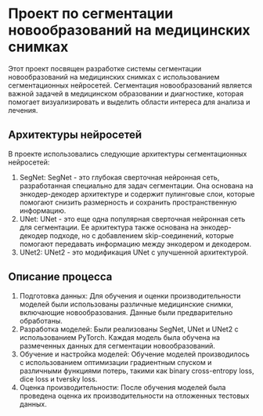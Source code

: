 # Проект по сегментации новообразований на медицинских снимках

Этот проект посвящен разработке системы сегментации новообразований на медицинских снимках с использованием сегментационных нейросетей. Сегментация новообразований является важной задачей в медицинском образовании и диагностике, которая помогает визуализировать и выделить области интереса для анализа и лечения.

## Архитектуры нейросетей

В проекте использовались следующие архитектуры сегментационных нейросетей:

1. SegNet: SegNet - это глубокая сверточная нейронная сеть, разработанная специально для задач сегментации. Она основана на энкодер-декодер архитектуре и содержит пулинговые слои, которые помогают снизить размерность и сохранить пространственную информацию.
2. UNet: UNet - это еще одна популярная сверточная нейронная сеть для сегментации. Ее архитектура также основана на энкодер-декодер подходе, но с добавлением skip-соединений, которые помогают передавать информацию между энкодером и декодером.
3. UNet2: UNet2 - это модификация UNet с улучшенной архитектурой.

## Описание процесса

1. Подготовка данных: Для обучения и оценки производительности моделей были использованы различные медицинские снимки, включающие новообразования. Данные были предварительно обработаны.
2. Разработка моделей: Были реализованы SegNet, UNet и UNet2 с использованием PyTorch. Каждая модель была обучена на размеченных данных для сегментации новообразований.
3. Обучение и настройка моделей: Обучение моделей производилось с использованием оптимизации градиентным спуском и различными функциями потерь, такими как binary cross-entropy loss, dice loss и tversky loss.
4. Оценка производительности: После обучения моделей была проведена оценка их производительности на отложенных тестовых данных.
